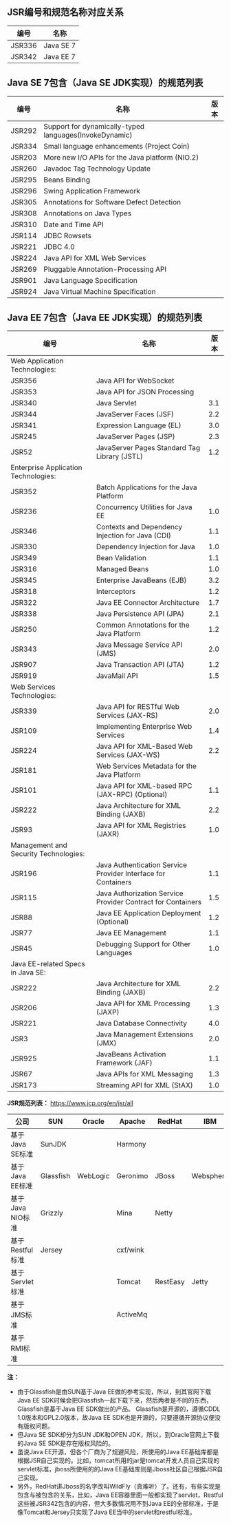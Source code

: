 ## JSR编号和规范名称对应关系
编号          | 名称 
----   |------
JSR336 | Java SE 7         
JSR342 | Java EE 7  


## Java SE 7包含（Java SE JDK实现）的规范列表
编号          | 名称                                                                                                                                                 | 版本
----   |------                                                        |------
JSR292 |Support for dynamically-typed languages(InvokeDynamic)        |
JSR334 |Small language enhancements (Project Coin)                    |
JSR203 |More new I/O APIs for the Java platform (NIO.2)               |
JSR260 |Javadoc Tag Technology Update                                 |
JSR295 |Beans Binding                                                 |
JSR296 |Swing Application Framework                                   |
JSR305 |Annotations for Software Defect Detection                     |
JSR308 |Annotations on Java Types                                     |
JSR310 |Date and Time API                                             |
JSR114 |JDBC Rowsets                                                  |
JSR221 |JDBC 4.0                                                      |
JSR224 |Java API for XML Web Services                                 |
JSR269 |Pluggable Annotation-Processing API                           |
JSR901 |Java Language Specification                                   |
JSR924 |Java Virtual Machine Specification                            |


## Java EE 7包含（Java EE JDK实现）的规范列表
编号          | 名称                                                                                                                                                 | 版本
----   |------                                                        |------
Web Application Technologies:                                         |
JSR356 |Java API for WebSocket                                        |
JSR353 |Java API for JSON Processing                                  |
JSR340 |Java Servlet                                                  | 3.1
JSR344 |JavaServer Faces (JSF)                                        | 2.2
JSR341 |Expression Language (EL)                                      | 3.0
JSR245 |JavaServer Pages (JSP)                                        | 2.3
JSR52  |JavaServer Pages Standard Tag Library (JSTL)                  | 1.2
Enterprise Application Technologies:                                  |
JSR352 |Batch Applications for the Java Platform                      |
JSR236 |Concurrency Utilities for Java EE                             |1.0
JSR346 |Contexts and Dependency Injection for Java (CDI)              |1.1
JSR330 |Dependency Injection for Java                                 |1.0
JSR349 |Bean Validation                                               |1.1
JSR316 |Managed Beans                                                 |1.0
JSR345 |Enterprise JavaBeans (EJB)                                    |3.2
JSR318 |Interceptors                                                  |1.2
JSR322 |Java EE Connector Architecture                                |1.7
JSR338 |Java Persistence API (JPA)                                    |2.1
JSR250 |Common Annotations for the Java Platform                      |1.2
JSR343 |Java Message Service API (JMS)                                |2.0
JSR907 |Java Transaction API (JTA)                                    |1.2
JSR919 |JavaMail API                                                  |1.5
Web Services Technologies:                                            |
JSR339 |Java API for RESTful Web Services (JAX-RS)                    |2.0
JSR109 |Implementing Enterprise Web Services                          |1.4
JSR224 |Java API for XML-Based Web Services (JAX-WS)                  |2.2
JSR181 |Web Services Metadata for the Java Platform                   |
JSR101 |Java API for XML-based RPC (JAX-RPC) (Optional)               |1.1
JSR222 |Java Architecture for XML Binding (JAXB)                      |2.2
JSR93  |Java API for XML Registries (JAXR)                            |1.0
Management and Security Technologies:                                 |
JSR196 |Java Authentication Service Provider Interface for Containers |1.1
JSR115 |Java Authorization Service Provider Contract for Containers   |1.5
JSR88  |Java EE Application Deployment (Optional)                     |1.2
JSR77  |Java EE Management                                            |1.1
JSR45  |Debugging Support for Other Languages                         |1.0
Java EE-related Specs in Java SE: 								      |
JSR222 |Java Architecture for XML Binding (JAXB)                      |2.2
JSR206 |Java API for XML Processing (JAXP)                            |1.3
JSR221 |Java Database Connectivity                                    |4.0
JSR3   |Java Management Extensions (JMX)                              |2.0
JSR925 |JavaBeans Activation Framework (JAF)                          |1.1
JSR67  |Java APIs for XML Messaging                                   |1.3
JSR173 |Streaming API for XML (StAX)                                  |1.0

**JSR规范列表：** https://www.jcp.org/en/jsr/all


公司                                   | SUN          | Oracle     |Apache     | RedHat    | IBM              |开源社区                      |其他  
------           |------        |------      |------     |------     |------            |------         |------  
基于Java SE标准          |SunJDK        |            | Harmony   |           |                  |OpenJDK        | 
基于Java EE标准          |Glassfish     |WebLogic    |Geronimo   | JBoss     | Websphere        |               |   
基于Java NIO标准        |Grizzly       |            |Mina       | Netty     |                  |               |  
基于Restful标准          |Jersey        |            |cxf/wink   |           |                   |              |  
基于Servlet标准          |              |            |Tomcat     | RestEasy  | Jetty             |              |  
基于JMS标准                   |              |            |ActiveMq   |            |                  |               |  
基于RMI标准                   |              |            |           |            |                  |               |Dubbo  


**注：**   
* 由于Glassfish是由SUN基于Java EE做的参考实现，所以，到其官网下载Java EE SDK时候会把Glassfish一起下载下来，然后两者是不同的东西，Glassfish是基于Java EE SDK做出的产品。 Glassfish是开源的，遵循CDDL 1.0版本和GPL2.0版本，故Java EE SDK也是开源的，只要遵循开源协议便没有版权问题。  
* 但Java SE SDK却分为SUN JDK和OPEN JDK，所以，到Oracle官网上下载的Java SE SDK是存在版权风险的。  
* 虽说Java EE开源，但各个厂商为了规避风险，所使用的Java EE基础库都是根据JSR自己实现的。比如，tomcat所用的jar是tomcat开发人员自己实现的servlet标准，jboss所使用的的Java EE基础库则是Jboss社区自己根据JSR自己实现。  
* 另外，RedHat讲Jboss的名字改叫WildFly（真难听）了。还有，有些实现是包含与被包含的关系，比如，Java EE容器里面一般都实现了servlet，Restful这些被JSR342包含的内容，但大多数情况用不到Java EE的全部标准，于是像Tomcat和Jersey只实现了Java EE当中的servlet和restful标准。  










